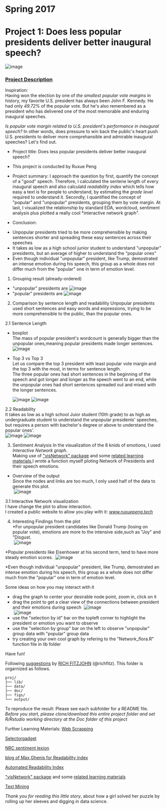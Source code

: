 # Spring 2017
# Project 1: Does less popular presidents deliver better inaugural speech?

![image](figs/network.png)

### [Project Description](doc/)
Inspiration:  
Having won the election by one of *the smallest popular vote margins* in history, my favorite U.S. president has always been John F. Kennedy. He had only *49.72%* of the popular vote.  But he's also remembered as a president who has delivered one of the most memorable and enduring inaugural speeches.

*Is popular vote margin related to U.S. president's performance in inaugural speech?* 
In other words, does pressure to win back the public's heart push U.S. presidents to deliver more comprehansible and admirable inaugural speeches? Let's find out.

+ Project title: Does less popular presidents deliver better inaugural speech?
+ This project is conducted by Ruxue Peng

+ Project summary: 
  I approach the question by first, quantify the concept of a "good" speech. Therefore, I calculated the sentene length of every inaugural speech and also calculatd *readability index* which tells how easy a text is for people to understand, by estimating the *grade level* required to understand it. Secondly, I quantified the concept of "popular" and "unpopular" presidents, grouping them by vote margin. At last, I visualized the relationship by standard EDA, wordcloud, sentiment analysis plus plotted a really cool *interactive network graph". 
 + Conclusion:
  * Unpopular presidents tried to be more comprehensible by making sentences shorter and spreading these easy sentences across their speeches
  * It takes as low as a high school junior student to understand "unpopular" presidents, but an average of higher to understand the "popular ones"
  * Even though individual "unpopular" president, like Trump, demostrated an intense emotion during his speech, this group as a whole does not differ much from the "popular" one in term of emotion level.
1. Grouping result (already-ordered)
* "unpopular" presidents are
  ![image](output/unpopular_group.png)
* "popular" presidents are
  ![image](output/popular_group.png)

2. Comparison by sentence length and readability
Unpopular presidents used short sentences and easy words and expressions, trying to be more comprehensible to the public, than the popular ones.  

2.1 Sentence Length
* boxplot  
  The mass of popular president's wordcount is generally bigger than the unpopular ones,meaning popular presidents made longer sentences.  
  ![image](output/box.png)
* Top 3 vs Top 3  
    Let us compare the top 3 president with least popular vote margin and the top 3 with the most, in terms for sentence length.  
    The three popular ones had short sentences in the beginning of the speech and got longer and longer as the speech went to an end, while the unpopular ones had short sentences spreaded out and mixed with the longer sentences.  

  ![image](output/senlen_top3.png)
  ![image](output/senlen_top3_bees.png)

  
2.2 Readability  
    It takes as low as a high school Juior student (10th grade) to as high as undergraduate student to understand the unpopular presidents' speeches, but requires a person with bachelor's degree or above to understand the popular ones'.  
  ![image](output/Readability.png) 
  ![image](output/read_top3.png)

3. Sentiment Analysis
In the visualization of the 8 knids of emotions, I used *Interactive Network graph*.    
Making use of ["visNetwork" package](https://datastorm-open.github.io/visNetwork/) and some [related learning materials](http://kateto.net/network-visualization),I wrote a function myself ploting Network of Presidents and their speech emotions. 
* Overview of the output  
  Since the nodes and links are too much, I only used half of the data to generate this plot.  
  ![image](output/network_1.png)
  
3.1 Interactive Network visualization  
  I have change the plot to allow interaction.  
  I created a public website to allow you play with it: *www.ruxuepeng.tech*  
  
4. Interesting Findings from the plot  
  *For unpopular president candidates like Donald Trump (losing on popular vote), emotions are more to the intensive side,such as "Joy" and "Disgust.  
  ![image](output/trump_part_network.png)
  
  *Popular presidents like Eisenhower at his second term, tend to have more steady emotion scores.
  ![image](output/Popular_Eisenhower.png)  
  
  *Even though individual "unpopular" president, like Trump, demostrated an intense emotion during his speech, this group as a whole does not differ much from the "popular" one in term of emotion level.

  
Some ideas on how you may interact with it
* drag the graph to center your desirable node point, zoom in, click on it
* drag the point to get a clear view of the connections between president and their emotions during speech
  ![image](output/drug2.png)  
  ![image](output/drag3.png)  
* use the "selection by id" bar on the topleft corner to highlight the president or emotion you want to observe
* use the "selection by group" bar on the left to observe "unpopular" group data with "popular" group data
* try creating your own cool graph by refering to the "Network_flora.R" function file in lib folder
  
Have fun!



Following [suggestions](http://nicercode.github.io/blog/2013-04-05-projects/) by [RICH FITZJOHN](http://nicercode.github.io/about/#Team) (@richfitz). This folder is orgarnized as follows.

```
proj/
├── lib/
├── data/
├── doc/
├── figs/
└── output/
```
To reproduce the result:
Please see each subfolder for a README file.
*Before you start, please clone/download this entire project folder and set R/Rstudio working directory at the Doc folder of this project*

Further Learning Materials:
[Web Scrapping](http://francojc.github.io/web-scraping-with-rvest/)  

[Selectorgadget](http://selectorgadget.com/)  

[NRC sentiment lexion](http://saifmohammad.com/WebPages/NRC-Emotion-Lexicon.htm)  

[blog of Max Ghenis for Readability index](https://www.r-bloggers.com/statistics-meets-rhetoric-a-text-analysis-of-i-have-a-dream-in-r/)  

[Automated Readability Index](https://trinker.github.io/qdap/Readability.html)  

["visNetwork" package](https://datastorm-open.github.io/visNetwork/) and some [related learning materials](http://kateto.net/network-visualization)  

[Text Mining](https://rstudio-pubs-static.s3.amazonaws.com/31867_8236987cf0a8444e962ccd2aec46d9c3.html)  


*Thank you for reading this little story*, about how a girl solved her puzzle by rolling up her sleeves and digging in data science.  





